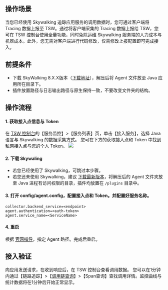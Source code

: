 ## 操作场景
当您已经使用 Skywalking 追踪应用服务的调用数据时，您可通过客户端将 Tracing 数据上报至 TSW。通过将客户端采集的 Tracing 数据上报给 TSW，您可在 TSW 控制台使用全量功能，同时免除运维 Skywalking 服务端的人力成本与机器成本。此外，您无需对客户端进行代码修改，仅需修改上报配置即可完成接入。

## 前提条件
- 下载 SkyWalking 8.X.X版本（[下载地址](http://skywalking.apache.org/downloads/)），解压后将 Agent 文件放至 Java 应用所在目录下。
- 插件放置路径与日志输出路径与原生保持一致，不要改变文件夹的结构。

## 操作流程
#### 1. 获取接入点信息与 Token
在 [TSW 控制台](https://console.cloud.tencent.com/tsw)的【服务监控】>【服务列表】页，单击【接入服务】，选择 Java 语言与 Skywalking 的数据采集方式。
您可在下方的获取接入点和 Token 中找到私网接入点与您的个人 Token。
![](https://main.qcloudimg.com/raw/3af9f458e45a0d45274476e91f39207f.png)

#### 2. 下载 Skywaling
- 若您已经使用了 Skywalking，可跳过本步骤。
- 若您还未使用 Skywalking，建议 [下载最新版本](http://skywalking.apache.org/downloads/?spm=a2c4g.11186623.2.12.65355968AbUoDc)，将解压后的 Agent 文件夹放至 Java 进程有访问权限的目录，插件均放置在 `/plugins` 目录中。

#### 3. 打开 config/agent.config，配置接入点和 Token。并配置好服务名称。
```plaintext
collector.backend_service=<endpoint> 
agent.authentication=<auth-token> 
agent.service_name=<ServiceName> 
```

#### 4. 重启
根据 [官网指导](https://github.com/apache/skywalking/blob/v8.2.0/docs/en/setup/service-agent/java-agent/README.md#install-javaagent-faqs)，指定 Agent 路径。完成后重启。

## 接入验证
向应用发送请求，在收到响应后，在 TSW 控制台查看调用数据。
您可以在1分钟内通过【链路追踪】>【[调用链查询](https://console.cloud.tencent.com/tsw/trace)】>【Span查询】查找调用详情。监控曲线与统计数据将在1分钟后开始正常显示。

